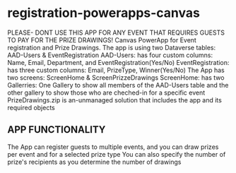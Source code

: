 # registration-powerapps-canvas
PLEASE- DONT USE THIS APP FOR ANY EVENT THAT REQUIRES GUESTS TO PAY FOR THE PRIZE DRAWINGS!
Canvas PowerApp for Event registration and Prize Drawings.
The app is using two Dataverse tables: AAD-Users & EventRegistration
AAD-Users: has four custom columns: Name, Email, Department, and EventRegistration(Yes/No)
EventRegistration: has three custom columns: Email, PrizeType, Winner(Yes/No)
The App has two screens: ScreenHome & ScreenPrizzeDrawings
ScreenHome: has two Gallerries: One Gallery to show all members of the AAD-Users table and the other gallery to show those who are cheched-in for a specific event
PrizeDrawings.zip is an-unmanaged solution that includes the app and its required objects

## APP FUNCTIONALITY ##
The App can register guests to multiple events, and you can draw prizes per event and for a selected prize type
You can also specify the number of prize's recipients as you determine the number of drawings
